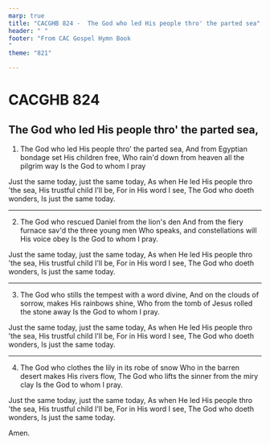 ```yaml
---
marp: true
title: "CACGHB 824 -  The God who led His people thro' the parted sea"
header: " "
footer: "From CAC Gospel Hymn Book 
"
theme: "821"

---
```


<style>
    :root {
        font-size: 2em;
    }

    section {
        display: flex;
        flex-direction: column;
        justify-content: space-evenly;
    }

	section:has(ol) {
		display: grid;
		grid-template-columns: 1fr 1fr;
		gap: 0.5em 1.6em;
	}
	:is(h1, h2,h3) {
		grid-column: span 2;
	}


	/* section ol {
		display: grid;
		grid-template-columns: 1fr 1fr;
		gap: 1.6em;
	} */
</style>
<style scoped>
section:has(ol) {
		gap: 0.4rem 0.8em;
	}
</style>


# CACGHB 824
##   The God who led His people thro' the parted sea,

1. The God who led His people thro' the parted sea,
	And from Egyptian bondage set
	His children free,
	Who rain'd down from heaven all the pilgrim way
	Is the God to whom I pray

Just the same today, just the same today,
As when He led His people thro 'the sea,
His trustful child I'll be, For in
His word I see,
The God who doeth wonders,
Is just the same today.

---

2. The God who rescued Daniel from the lion's den
	And from the fiery furnace sav'd the three young men
	Who speaks, and constellations will His voice obey
	Is the God to whom I pray.


Just the same today, just the same today,
As when He led His people thro 'the sea,
His trustful child I'll be, For in
His word I see,
The God who doeth wonders,
Is just the same today.
	
---

3. The God who stills the tempest with a word divine,
	And on the clouds of sorrow, makes His rainbows shine,
	Who from the tomb of Jesus rolled the stone away
	Is the God to whom I pray.


Just the same today, just the same today,
As when He led His people thro 'the sea,
His trustful child I'll be, For in
His word I see,
The God who doeth wonders,
Is just the same today.
	
---

4. The God who clothes the lily in its robe of snow
	Who in the barren desert makes
	His rivers flow,
	The God who lifts the sinner from the miry clay
	Is the God to whom I pray.

Just the same today, just the same today,
As when He led His people thro 'the sea,
His trustful child I'll be, For in
His word I see,
The God who doeth wonders,
Is just the same today.

Amen.
